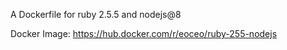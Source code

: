 A Dockerfile for ruby 2.5.5 and nodejs@8

Docker Image: https://hub.docker.com/r/eoceo/ruby-255-nodejs
